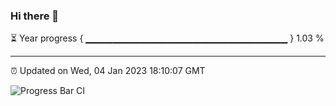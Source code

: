 ### Hi there 👋

⏳ Year progress { ▁▁▁▁▁▁▁▁▁▁▁▁▁▁▁▁▁▁▁▁▁▁▁▁▁▁▁▁▁▁ } 1.03 %

---

⏰ Updated on Wed, 04 Jan 2023 18:10:07 GMT

![Progress Bar CI](https://github.com/Shyam-Makwana/GitHub-Actions-Demo/workflows/Progress%20Bar%20CI/badge.svg)
